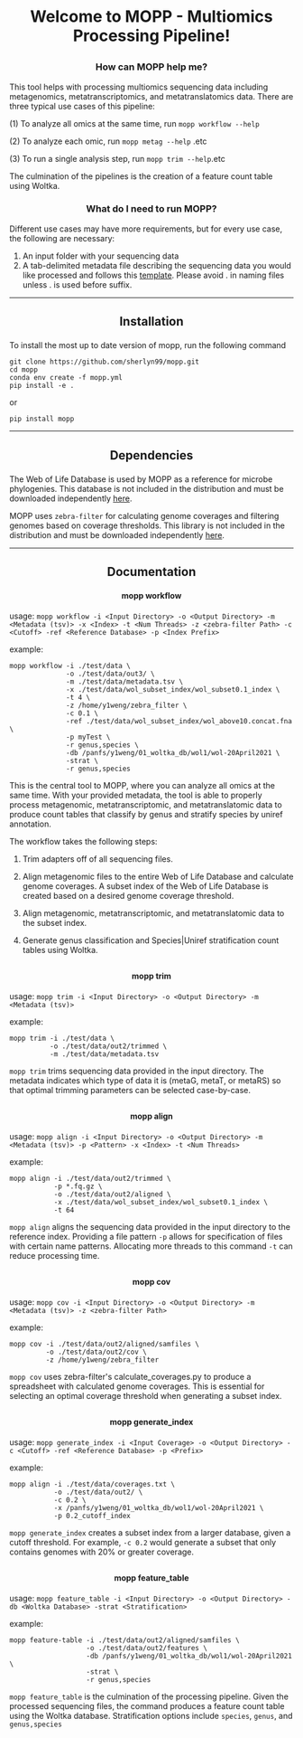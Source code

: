 <h1> <p align ="center"> Welcome to MOPP - Multiomics Processing Pipeline! </p> </h1>

<h3> <p align = "center"> How can MOPP help me? </p> </h3>

This tool helps with processing multiomics sequencing data including metagenomics, 
metatranscriptomics, and metatranslatomics data. There are three typical use 
cases of this pipeline:

(1) To analyze all omics at the same time, run `mopp workflow --help`

(2) To analyze each omic, run `mopp metag --help` .etc

(3) To run a single analysis step, run `mopp trim --help`.etc

The culmination of the pipelines is the creation of a feature count table using Woltka. 

<h3> <p align = "center"> What do I need to run MOPP? </p> </h3>

Different use cases may have more requirements, but for every use case, the following are necessary:
1. An input folder with your sequencing data
2. A tab-delimited metadata file describing the sequencing data you would like processed and follows this [template](https://github.com/sherlyn99/mopp/blob/main/test/data/metadata.tsv). Please avoid . in naming files unless . is used before suffix.


***
<h2> <p align ="center"> Installation </p> </h2>

To install the most up to date version of mopp, run the following command
```
git clone https://github.com/sherlyn99/mopp.git
cd mopp
conda env create -f mopp.yml
pip install -e .
```
or 
```
pip install mopp
```

***
<h2> <p align ="center"> Dependencies </p> </h2>

The Web of Life Database is used by MOPP as a reference for microbe phylogenies. This database is not included in the distribution and must be downloaded independently [here](https://biocore.github.io/wol/download).

MOPP uses `zebra-filter` for calculating genome coverages and filtering genomes based on coverage thresholds. This library is not included in the distribution and must be downloaded independently [here](https://github.com/biocore/zebra_filter).

***

<h2> <p align ="center"> Documentation </p> </h2>

<h4> <p align ="center"> mopp workflow </p> </h4>

usage: `mopp workflow -i <Input Directory> -o <Output Directory> -m <Metadata (tsv)> -x <Index> -t <Num Threads> -z <zebra-filter Path> -c <Cutoff> -ref <Reference Database> -p <Index Prefix>`

example: 
```
mopp workflow -i ./test/data \
              -o ./test/data/out3/ \
              -m ./test/data/metadata.tsv \
              -x ./test/data/wol_subset_index/wol_subset0.1_index \
              -t 4 \
              -z /home/y1weng/zebra_filter \
              -c 0.1 \
              -ref ./test/data/wol_subset_index/wol_above10.concat.fna \
              -p myTest \
              -r genus,species \
              -db /panfs/y1weng/01_woltka_db/wol1/wol-20April2021 \
              -strat \
              -r genus,species
```

This is the central tool to MOPP, where you can analyze all omics at the same time.
With your provided metadata, the tool is able to properly process metagenomic, metatranscriptomic,
and metatranslatomic data to produce count tables that classify by genus and stratify species by
uniref annotation. 

The workflow takes the following steps:

1) Trim adapters off of all sequencing files.

2) Align metagenomic files to the entire Web of Life Database and 
   calculate genome coverages. A subset index of the Web of Life Database
   is created based on a desired genome coverage threshold.
   
4) Align metagenomic, metatranscriptomic, and metatranslatomic data to the subset index.
   
5) Generate genus classification and Species|Uniref stratification count tables using Woltka.

<h2> <p align ="center"> </p> </h2>

<h4> <p align ="center"> mopp trim </p> </h4>

usage: `mopp trim -i <Input Directory> -o <Output Directory> -m <Metadata (tsv)>`

example: 
```
mopp trim -i ./test/data \
          -o ./test/data/out2/trimmed \
          -m ./test/data/metadata.tsv
```

`mopp trim` trims sequencing data provided in the input directory. The metadata indicates which type of data it is (metaG, metaT, or metaRS) so that optimal trimming parameters can be selected case-by-case. 


<h2> <p align ="center"> </p> </h2>

<h4> <p align ="center"> mopp align </p> </h4>

usage: `mopp align -i <Input Directory> -o <Output Directory> -m <Metadata (tsv)> -p <Pattern> -x <Index> -t <Num Threads>`

example:
```
mopp align -i ./test/data/out2/trimmed \
           -p *.fq.gz \
           -o ./test/data/out2/aligned \
           -x ./test/data/wol_subset_index/wol_subset0.1_index \
           -t 64
```

`mopp align` aligns the sequencing data provided in the input directory to the reference index. Providing a file pattern `-p` allows for specification of files with certain name patterns. Allocating more threads to this command `-t` can reduce processing time.

<h2> <p align ="center"> </p> </h2>

<h4> <p align ="center"> mopp cov </p> </h4>

usage: `mopp cov -i <Input Directory> -o <Output Directory> -m <Metadata (tsv)> -z <zebra-filter Path>`

example: 
```
mopp cov -i ./test/data/out2/aligned/samfiles \
         -o ./test/data/out2/cov \
         -z /home/y1weng/zebra_filter
```

`mopp cov` uses zebra-filter's calculate_coverages.py to produce a spreadsheet with calculated genome coverages. This is essential for selecting an optimal coverage threshold when generating a subset index.

<h2> <p align ="center"> </p> </h2>

<h4> <p align ="center"> mopp generate_index </p> </h4>

usage: `mopp generate_index -i <Input Coverage> -o <Output Directory> -c <Cutoff> -ref <Reference Database> -p <Prefix>`

example: 
```
mopp align -i ./test/data/coverages.txt \
           -o ./test/data/out2/ \
           -c 0.2 \
           -x /panfs/y1weng/01_woltka_db/wol1/wol-20April2021 \
           -p 0.2_cutoff_index
```

`mopp generate_index` creates a subset index from a larger database, given a cutoff threshold. For example, `-c 0.2` would generate a subset that only contains genomes with 20% or greater coverage.

<h2> <p align ="center"> </p> </h2>

<h4> <p align ="center"> mopp feature_table </p> </h4>

usage: `mopp feature_table -i <Input Directory> -o <Output Directory> -db <Woltka Database> -strat <Stratification>`

example: 
```
mopp feature-table -i ./test/data/out2/aligned/samfiles \
                   -o ./test/data/out2/features \
                   -db /panfs/y1weng/01_woltka_db/wol1/wol-20April2021 \
                   -strat \
                   -r genus,species
```

`mopp feature_table` is the culmination of the processing pipeline. Given the processed sequencing files, the command produces a feature count table using the Woltka database. Stratification options include `species`, `genus`, and `genus,species`
